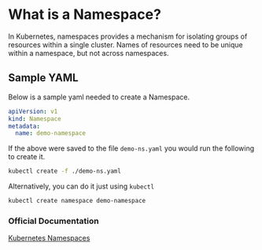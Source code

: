 # What is a Namespace?

In Kubernetes, namespaces provides a mechanism for isolating groups of resources
within a single cluster. Names of resources need to be unique within a namespace,
but not across namespaces.

## Sample YAML

Below is a sample yaml needed to create a Namespace.

```yaml
apiVersion: v1
kind: Namespace
metadata:
  name: demo-namespace
```

If the above were saved to the file `demo-ns.yaml` you would run the following to
create it.

```bash
kubectl create -f ./demo-ns.yaml
```

Alternatively, you can do it just using `kubectl`

```bash
kubectl create namespace demo-namespace
```

### Official Documentation

[Kubernetes Namespaces](https://kubernetes.io/docs/concepts/overview/working-with-objects/namespaces/)

